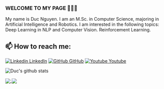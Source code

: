 ### WELCOME TO MY PAGE 👋👋👋
My name is Duc Nguyen. I am an M.Sc. in Computer Science, majoring in Artificial Intelligence and Robotics. I am interested in the following topics: Deep Learning in NLP and Computer Vision. Reinforcement Learning.<br>
## 📫 How to reach me: 

[![Linkedin](https://i.stack.imgur.com/gVE0j.png) LinkedIn](https://www.linkedin.com/in/vietnguyen-tum/) [![GitHub](https://i.stack.imgur.com/tskMh.png) GitHub](https://github.com/uvipen/) [![Youtube](https://github.com/uvipen/introduction/blob/main/Youtube.png) Youtube](https://www.youtube.com/channel/UC66_4puPl1OFS3YAeZ7tRdw)



![Duc's github stats](https://github-readme-stats-git-masterrstaa-rickstaa.vercel.app/api?username=xuanduc299&show_icons=true&theme=tokyonight&hide=contribs,prs,issues)

<a href="https://github.com/xuanduc299/L3_java/">
  <!-- Change the `github-readme-stats.anuraghazra1.vercel.app` to `github-readme-stats.vercel.app`  -->
  <img align="center" src="https://github-readme-stats.anuraghazra1.vercel.app/api/pin/?username=xuanduc299&repo=L3_java&theme=radical" />
</a>    
<a href="https://github.com/xuanduc299/BThi_AppSell_react_native">
  <!-- Change the `github-readme-stats.anuraghazra1.vercel.app` to `github-readme-stats.vercel.app`  -->
  <img align="center" src="https://github-readme-stats.anuraghazra1.vercel.app/api/pin/?username=xuanduc299&repo=BThi_AppSell_react_native&theme=merko" />
</a>


